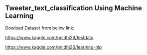 ## Tweeter_text_classification Using Machine Learning

Dowload Dataset from below link:

https://www.kaggle.com/pnidhi26/testdata

https://www.kaggle.com/pnidhi26/learning-nlp
